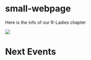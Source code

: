 # small-webpage

Here is the info of our R-Ladies chapter

<p aling="center">

![](figures/R-LadiesGlobal.png)

</p>

# Next Events



